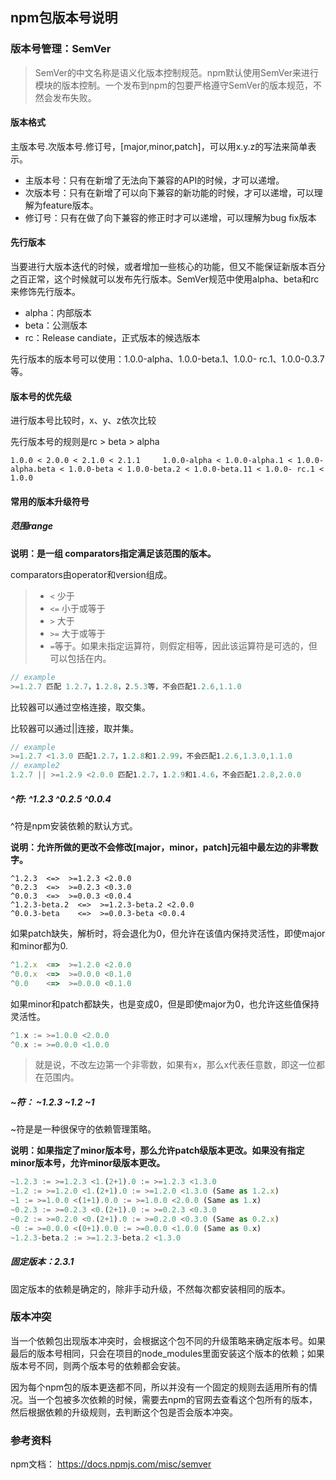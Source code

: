 ## npm包版本号说明



### 版本号管理：SemVer

> SemVer的中文名称是语义化版本控制规范。npm默认使用SemVer来进行模块的版本控制。一个发布到npm的包要严格遵守SemVer的版本规范，不然会发布失败。

#### 版本格式

主版本号.次版本号.修订号，[major,minor,patch]，可以用x.y.z的写法来简单表示。

- 主版本号：只有在新增了无法向下兼容的API的时候，才可以递增。
- 次版本号：只有在新增了可以向下兼容的新功能的时候，才可以递增，可以理解为feature版本。
- 修订号：只有在做了向下兼容的修正时才可以递增，可以理解为bug fix版本

#### 先行版本

当要进行大版本迭代的时候，或者增加一些核心的功能，但又不能保证新版本百分之百正常，这个时候就可以发布先行版本。SemVer规范中使用alpha、beta和rc来修饰先行版本。

- alpha：内部版本
- beta：公测版本
- rc：Release candiate，正式版本的候选版本

先行版本的版本号可以使用：1.0.0-alpha、1.0.0-beta.1、1.0.0- rc.1、1.0.0-0.3.7等。

#### 版本号的优先级

进行版本号比较时，x、y、z依次比较

先行版本号的规则是rc > beta > alpha

```
1.0.0 < 2.0.0 < 2.1.0 < 2.1.1     1.0.0-alpha < 1.0.0-alpha.1 < 1.0.0-alpha.beta < 1.0.0-beta < 1.0.0-beta.2 < 1.0.0-beta.11 < 1.0.0- rc.1 < 1.0.0 
```

#### 常用的版本升级符号

##### 范围range

**说明：是一组 comparators指定满足该范围的版本。**

comparators由operator和version组成。

> - `<` 少于
> - `<=` 小于或等于
> - `>` 大于
> - `>=` 大于或等于
> - `=`等于。如果未指定运算符，则假定相等，因此该运算符是可选的，但可以包括在内。

```js
// example
>=1.2.7 匹配 1.2.7，1.2.8，2.5.3等，不会匹配1.2.6,1.1.0
```

比较器可以通过空格连接，取交集。

比较器可以通过||连接，取并集。

```js
// example
>=1.2.7 <1.3.0 匹配1.2.7，1.2.8和1.2.99，不会匹配1.2.6,1.3.0,1.1.0
// example2
1.2.7 || >=1.2.9 <2.0.0 匹配1.2.7，1.2.9和1.4.6，不会匹配1.2.8,2.0.0
```





##### ^符: ^1.2.3 ^0.2.5 ^0.0.4

^符是npm安装依赖的默认方式。

**说明：允许所做的更改不会修改[major，minor，patch]元祖中最左边的非零数字。**

```
^1.2.3  <=>  >=1.2.3 <2.0.0
^0.2.3  <=>  >=0.2.3 <0.3.0
^0.0.3  <=>  >=0.0.3 <0.0.4   
^1.2.3-beta.2  <=>  >=1.2.3-beta.2 <2.0.0 
^0.0.3-beta    <=>  >=0.0.3-beta <0.0.4
```

如果patch缺失，解析时，将会退化为0，但允许在该值内保持灵活性，即使major和minor都为0.

```js
^1.2.x  <=>  >=1.2.0 <2.0.0 
^0.0.x  <=>  >=0.0.0 <0.1.0 
^0.0    <=>  >=0.0.0 <0.1.0   
```

如果minor和patch都缺失，也是变成0，但是即使major为0，也允许这些值保持灵活性。

```js
^1.x := >=1.0.0 <2.0.0
^0.x := >=0.0.0 <1.0.0
```

> 就是说，不改左边第一个非零数，如果有x，那么x代表任意数，即这一位都在范围内。

##### ~符： ~1.2.3 ~1.2 ~1

~符是是一种很保守的依赖管理策略。

**说明：如果指定了minor版本号，那么允许patch级版本更改。如果没有指定minor版本号，允许minor级版本更改。**

```js
~1.2.3 := >=1.2.3 <1.(2+1).0 := >=1.2.3 <1.3.0
~1.2 := >=1.2.0 <1.(2+1).0 := >=1.2.0 <1.3.0 (Same as 1.2.x)
~1 := >=1.0.0 <(1+1).0.0 := >=1.0.0 <2.0.0 (Same as 1.x)
~0.2.3 := >=0.2.3 <0.(2+1).0 := >=0.2.3 <0.3.0
~0.2 := >=0.2.0 <0.(2+1).0 := >=0.2.0 <0.3.0 (Same as 0.2.x)
~0 := >=0.0.0 <(0+1).0.0 := >=0.0.0 <1.0.0 (Same as 0.x)
~1.2.3-beta.2 := >=1.2.3-beta.2 <1.3.0
```



##### 固定版本：2.3.1

固定版本的依赖是确定的，除非手动升级，不然每次都安装相同的版本。

### 版本冲突

当一个依赖包出现版本冲突时，会根据这个包不同的升级策略来确定版本号。如果最后的版本号相同，只会在项目的node_modules里面安装这个版本的依赖；如果版本号不同，则两个版本号的依赖都会安装。

因为每个npm包的版本更迭都不同，所以并没有一个固定的规则去适用所有的情况。当一个包被多次依赖的时候，需要去npm的官网去查看这个包所有的版本，然后根据依赖的升级规则，去判断这个包是否会版本冲突。



### 参考资料

npm文档： https://docs.npmjs.com/misc/semver